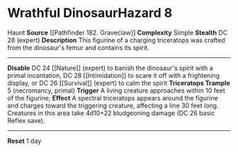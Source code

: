 ﻿---
ac: null
all_resistance: null
complexity: Simple
element: null
fortitude: null
hardness: null
hazard_type: Haunt
hp: null
id: '209'
immunity: null
level: '8'
name: Wrathful Dinosaur
rarity: Common
reflex: null
resistance: null
school: null
source: '[[DATABASE/source/Pathfinder 182. Graveclaw|Pathfinder #182: Graveclaw]]'
trait:
- '[[DATABASE/trait/Haunt|Haunt]]'
type: Hazard
weakness: null
will: null

---
# Wrathful Dinosaur<span class="item-type">Hazard 8</span>

<span class="item-trait">Haunt</span>
**Source** [[Pathfinder 182. Graveclaw]]
**Complexity** Simple
**Stealth** DC 28 (expert)
**Description** This figurine of a charging triceratops was crafted from the dinosaur's femur and contains its spirit.

---
**Disable** DC 24 [[Nature]] (expert) to banish the dinosaur's spirit with a primal incantation, DC 28 [[Intimidation]] to scare it off with a frightening display, or DC 26 [[Survival]] (expert) to calm the spirit
**Triceratops Trample** <span class="action-icon">5</span> (necromancy, primal) **Trigger** A living creature approaches within 10 feet of the figurine; **Effect** A spectral triceratops appears around the figurine and charges toward the triggering creature, affecting a line 30 feet long. Creatures in this area take 4d10+22 bludgeoning damage (DC 26 basic Reflex save).

---
**Reset** 1 day